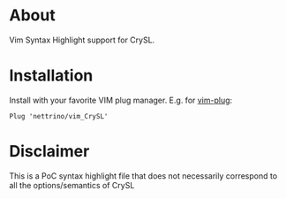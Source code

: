 # About

Vim Syntax Highlight support for CrySL.

# Installation

Install with your favorite VIM plug manager. E.g. for [vim-plug][]:

``` vim
Plug 'nettrino/vim_CrySL'
```

# Disclaimer

This is a PoC syntax highlight file that does not necessarily correspond to
all the options/semantics of CrySL

[vim-plug]: https://github.com/junegunn/vim-plug
